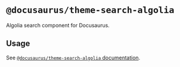# `@docusaurus/theme-search-algolia`

Algolia search component for Docusaurus.

## Usage

See [`@docusaurus/theme-search-algolia` documentation](https://docusaurus.io/docs/api/themes/@docusaurus/theme-search-algolia).